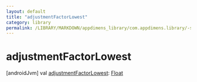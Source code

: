 ```yaml
---
layout: default
title: "adjustmentFactorLowest"
category: library
permalink: /LIBRARY/MARKDOWN/appdimens_library/com.appdimens.library/-screen-adjustment-factors/adjustment-factor-lowest.html
---
```


# adjustmentFactorLowest

[androidJvm]
val [adjustmentFactorLowest](adjustment-factor-lowest.md): [Float](https://kotlinlang.org/api/core/kotlin-stdlib/kotlin/-float/index.html)